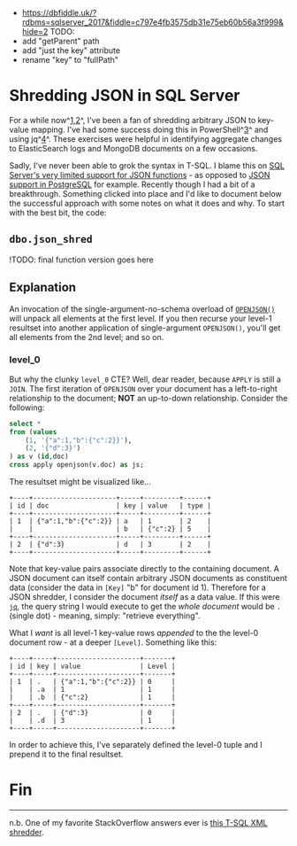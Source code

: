 - https://dbfiddle.uk/?rdbms=sqlserver_2017&fiddle=c797e4fb3575db31e75eb60b56a3f999&hide=2
TODO: 
- add "getParent" path 
- add "just the key" attribute
- rename "key" to "fullPath"

# Shredding JSON in SQL Server

For a while now^[1](https://chat.stackexchange.com/transcript/179?m=55146340#55146340),[2](https://dba.stackexchange.com/questions/239180/find-ancestry-from-json#comment471849_239206)^, I've been a fan of shredding arbitrary JSON to key-value mapping. I've had some success doing this in PowerShell^[3](https://topanswers.xyz/powershell?q=930)^ and using jq^[4](https://topanswers.xyz/nix?q=915)^. These exercises were helpful in identifying aggregate changes to ElasticSearch logs and MongoDB documents on a few occasions.

Sadly, I've never been able to grok the syntax in T-SQL. I blame this on [SQL Server's very limited support for JSON functions](https://docs.microsoft.com/en-us/sql/t-sql/functions/json-functions-transact-sql) - as opposed to [JSON support in PostgreSQL](https://www.postgresql.org/docs/current/functions-json.html) for example. Recently though I had a bit of a breakthrough. Something clicked into place and I'd like to document below the successful approach with some notes on what it does and why. To start with the best bit, the code:

## `dbo.json_shred`
!TODO: final function version goes here

## Explanation

An invocation of the single-argument-no-schema overload of [`OPENJSON()`](https://docs.microsoft.com/en-us/sql/t-sql/functions/openjson-transact-sql) will unpack all elements at the first level. If you then recurse your level-1 resultset into another application of single-argument `OPENJSON()`, you'll get all elements from the 2nd level; and so on. 

### level_0

But why the clunky `level_0` CTE? Well, dear reader, because `APPLY` is still a `JOIN`. The first iteration of `OPENJSON` over your document has a left-to-right relationship to the document; **NOT** an up-to-down relationship. Consider the following:

```sql
select *
from (values 
    (1, '{"a":1,"b":{"c":2}}'),
    (2, '{"d":3}')
) as v (id,doc)
cross apply openjson(v.doc) as js;
```

The resultset might be visualized like...

```none
+----+---------------------+-----+---------+------+
| id | doc                 | key | value   | type |
+----+---------------------+-----+---------+------+
| 1  | {"a":1,"b":{"c":2}} | a   | 1       | 2    |
|    |                     | b   | {"c":2} | 5    |
+----+---------------------+-----+---------+------+
| 2  | {"d":3}             | d   | 3       | 2    |
+----+---------------------+-----+---------+------+
```

Note that key-value pairs associate directly to the containing document. A JSON document can itself contain arbitrary JSON documents as constituent data (consider the data in `[Key]` "b" for document id 1). Therefore for a JSON shredder, I consider the document _itself_ as a data value. If this were [`jq`](https://stedolan.github.io/jq/), the query string I would execute to get the _whole document_ would be `.` (single dot) - meaning, simply: "retrieve everything". 

What I _want_ is all level-1 key-value rows _appended_ to the the level-0 document row - at a deeper `[Level]`. Something like this:

```none
+----+-----+---------------------+-------+
| id | key | value               | Level |
+----+-----+---------------------+-------+
| 1  | .   | {"a":1,"b":{"c":2}} | 0     |
|    | .a  | 1                   | 1     |
|    | .b  | {"c":2}             | 1     |
+----+-----+---------------------+-------+
| 2  | .   | {"d":3}             | 0     |
|    | .d  | 3                   | 1     |
+----+-----+---------------------+-------+
```

In order to achieve this, I've separately defined the level-0 tuple and I prepend it to the final resultset.

### 

# Fin

----

n.b. One of my favorite StackOverflow answers ever is [this T-SQL XML shredder](https://stackoverflow.com/a/10885014/how-can-i-get-a-list-of-element-names-from-an-xml-value-in-sql-server).  
